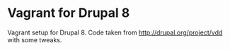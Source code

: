 Vagrant for Drupal 8
==========

Vagrant setup for Drupal 8. Code taken from http://drupal.org/project/vdd with some tweaks.
